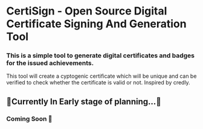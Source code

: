 # CertiSign - Open Source Digital Certificate Signing And Generation Tool

### This is a simple tool to generate digital certificates and badges for the issued achievements.

This tool will create a cyptogenic certificate which will be unique and can be verified to check whether the certificate is valid or not. Inspired by credly.

## 🚧Currently In Early stage of planning...🚧

### Coming Soon 🚀

